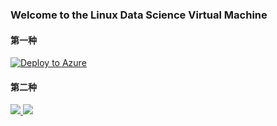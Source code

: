 ### Welcome to the Linux Data Science Virtual Machine

#### 第一种

[![Deploy to Azure](http://azuredeploy.net/deploybutton.svg)](https://azuredeploy.net/)

#### 第二种

<a href="https://portal.azure.com/#create/Microsoft.Template/uri/https%3A%2F%2Fraw.githubusercontent.com%2FTHULiusj%2Fcvtest1%2Fmaster%2Fazuredeploy.json" target="_blank">
    <img src="http://azuredeploy.net/deploybutton.png"/>
</a>
<a href="http://armviz.io/#/?load=https%3A%2F%2Fraw.githubusercontent.com%2FMicrosoft%2Fdotnet-core-sample-templates%2Fmaster%2Fdotnet-core-music-linux%2Fazuredeploy.json" target="_blank">
<img src="http://armviz.io/visualizebutton.png"/>
</a>

